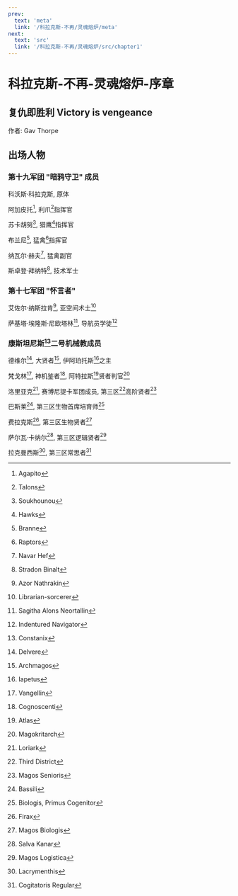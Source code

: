 ```yaml
---
prev:
  text: 'meta'
  link: '/科拉克斯-不再/灵魂熔炉/meta'
next:
  text: 'src'
  link: '/科拉克斯-不再/灵魂熔炉/src/chapter1'
---
```


# 科拉克斯-不再-灵魂熔炉-序章

## 复仇即胜利 Victory is vengeance

作者: Gav Thorpe

## 出场人物

### 第十九军团 "暗鸦守卫" 成员

科沃斯·科拉克斯, 原体

阿加皮托[^1], 利爪[^2]指挥官

苏卡胡努[^3], 猎鹰[^4]指挥官

布兰尼[^5], 猛禽[^6]指挥官

纳瓦尔·赫夫[^7], 猛禽副官

斯卓登·拜纳特[^8], 技术军士

### 第十七军团 "怀言者"

艾佐尔·纳斯拉肯[^9], 亚空间术士[^10]

萨基塔·埃隆斯·尼欧塔林[^11], 导航员学徒[^12]

### 康斯坦尼斯[^13]二号机械教成员

德维尔[^14], 大贤者[^15], 伊阿珀托斯[^16]之主

梵戈林[^17], 神机鉴者[^18], 阿特拉斯[^19]贤者判官[^20]

洛里亚克[^21], 赛博尼提卡军团成员, 第三区[^22]高阶贤者[^23]

巴斯莱[^24], 第三区生物首席培育师[^25]

费拉克斯[^26], 第三区生物贤者[^27]

萨尔瓦·卡纳尔[^28], 第三区逻辑贤者[^29]

拉克曼西斯[^30], 第三区常思者[^31]


[^1]: Agapito

[^2]: Talons

[^3]: Soukhounou

[^4]: Hawks

[^5]: Branne

[^6]: Raptors

[^7]: Navar Hef

[^8]: Stradon Binalt

[^9]: Azor Nathrakin

[^10]: Librarian-sorcerer

[^11]: Sagitha Alons Neortallin

[^12]: Indentured Navigator

[^13]: Constanix

[^14]: Delvere

[^15]: Archmagos

[^16]: Iapetus

[^17]: Vangellin

[^18]: Cognoscenti

[^19]: Atlas

[^20]: Magokritarch

[^21]: Loriark

[^22]: Third District

[^23]: Magos Senioris

[^24]: Bassili

[^25]: Biologis, Primus Cogenitor

[^26]: Firax

[^27]: Magos Biologis

[^28]: Salva Kanar

[^29]: Magos Logistica

[^30]: Lacrymenthis

[^31]: Cogitatoris Regular

